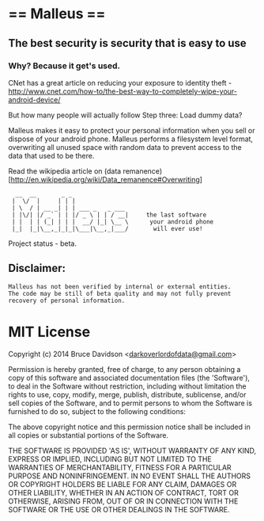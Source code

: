 # == Malleus ==

## The best security is security that is easy to use

### Why? Because it get's used.

CNet has a great article on reducing your exposure to identity theft -
http://www.cnet.com/how-to/the-best-way-to-completely-wipe-your-android-device/

But how many people will actually follow Step three: Load dummy data?

Malleus makes it easy to protect your personal information when you sell or 
dispose of your android phone.
Malleus performs a filesystem level format, overwriting all unused space with random
data to prevent access to the data that used to be there.

Read the wikipedia article on (data remanence) [http://en.wikipedia.org/wiki/Data_remanence#Overwriting]



      __  __       _ _
     |  \/  |     | | |
     | \  / | __ _| | | ___ _   _ ___
     | |\/| |/ _` | | |/ _ \ | | / __|     the last software
     | |  | | (_| | | |  __/ |_| \__ \      your android phone  
     |_|  |_|\__,_|_|_|\___|\__,_|___/       will ever use!

Project status - beta.

## Disclaimer: 

    Malleus has not been verified by internal or external entities. 
    The code may be still of beta quality and may not fully prevent
    recovery of personal information.
    

# MIT License

Copyright (c) 2014 Bruce Davidson &lt;darkoverlordofdata@gmail.com&gt;

Permission is hereby granted, free of charge, to any person obtaining
a copy of this software and associated documentation files (the
'Software'), to deal in the Software without restriction, including
without limitation the rights to use, copy, modify, merge, publish,
distribute, sublicense, and/or sell copies of the Software, and to
permit persons to whom the Software is furnished to do so, subject to
the following conditions:

The above copyright notice and this permission notice shall be
included in all copies or substantial portions of the Software.

THE SOFTWARE IS PROVIDED 'AS IS', WITHOUT WARRANTY OF ANY KIND,
EXPRESS OR IMPLIED, INCLUDING BUT NOT LIMITED TO THE WARRANTIES OF
MERCHANTABILITY, FITNESS FOR A PARTICULAR PURPOSE AND NONINFRINGEMENT.
IN NO EVENT SHALL THE AUTHORS OR COPYRIGHT HOLDERS BE LIABLE FOR ANY
CLAIM, DAMAGES OR OTHER LIABILITY, WHETHER IN AN ACTION OF CONTRACT,
TORT OR OTHERWISE, ARISING FROM, OUT OF OR IN CONNECTION WITH THE
SOFTWARE OR THE USE OR OTHER DEALINGS IN THE SOFTWARE.